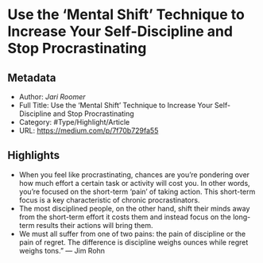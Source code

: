 # Use the ‘Mental Shift’ Technique to Increase Your Self-Discipline and Stop Procrastinating

## Metadata

* Author: *Jari Roomer*
* Full Title: Use the ‘Mental Shift’ Technique to Increase Your Self-Discipline and Stop Procrastinating
* Category: #Type/Highlight/Article
* URL: https://medium.com/p/7f70b729fa55

## Highlights

* When you feel like procrastinating, chances are you’re pondering over how much effort a certain task or activity will cost you. In other words, you’re focused on the short-term ‘pain’ of taking action. This short-term focus is a key characteristic of chronic procrastinators.
* The most disciplined people, on the other hand, shift their minds away from the short-term effort it costs them and instead focus on the long-term results their actions will bring them.
* We must all suffer from one of two pains: the pain of discipline or the pain of regret. The difference is discipline weighs ounces while regret weighs tons.” — Jim Rohn
